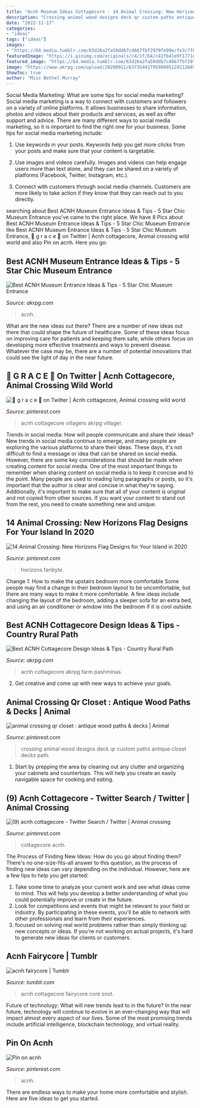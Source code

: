 ```yaml
---
title: "Acnh Museum Ideas Cottagecore - 14 Animal Crossing: New Horizons Flag Designs For Your Island In 2020"
description: "Crossing animal wood designs deck qr custom paths antique closet decks path"
date: "2022-11-17"
categories:
- "ideas"
tags: ["ideas"]
images:
- "https://64.media.tumblr.com/63d26a2fa50ddb7cd667fbf2979fe99e/fe3c7f07affb5e7f-ab/s500x750/5ec83d0ac597effb7fa620936a06d062209cd2b9.jpg"
featuredImage: "https://i.pinimg.com/originals/c4/1f/b4/c41fb41e9f1771d764f250c21088a50c.jpg"
featured_image: "https://64.media.tumblr.com/63d26a2fa50ddb7cd667fbf2979fe99e/fe3c7f07affb5e7f-ab/s500x750/5ec83d0ac597effb7fa620936a06d062209cd2b9.jpg"
image: "https://www.akrpg.com/upload/20200911/6373544179599895129212669.jpg"
ShowToc: true
author: "Miss Bethel Murray"
---
```



Social Media Marketing: What are some tips for social media marketing?
Social media marketing is a way to connect with customers and followers on a variety of online platforms. It allows businesses to share information, photos and videos about their products and services, as well as offer support and advice. There are many different ways to social media marketing, so it is important to find the right one for your business. Some tips for social media marketing include:
1. Use keywords in your posts. Keywords help you get more clicks from your posts and make sure that your content is targetable.

2. Use images and videos carefully. Images and videos can help engage users more than text alone, and they can be shared on a variety of platforms (Facebook, Twitter, Instagram, etc.).

3. Connect with customers through social media channels. Customers are more likely to take action if they know that they can reach out to you directly.

	

		
searching about Best ACNH Museum Entrance Ideas &amp; Tips - 5 Star Chic Museum Entrance you've came to the right place. We have 8 Pics about Best ACNH Museum Entrance Ideas &amp; Tips - 5 Star Chic Museum Entrance like Best ACNH Museum Entrance Ideas &amp; Tips - 5 Star Chic Museum Entrance, 🌙 g r a c e 🌿 on Twitter | Acnh cottagecore, Animal crossing wild world and also Pin on acnh. Here you go:
		
    
## Best ACNH Museum Entrance Ideas &amp; Tips - 5 Star Chic Museum Entrance

<img loading=lazy src="https://www.akrpg.com/upload/20201113/6374086289468020541916907.png" onerror="this.onerror=null;this.src='https://tse2.mm.bing.net/th?id=OIP.pFa38Vg2CoYwnDHIBrWVWAHaEU&amp;pid=15.1';" alt="Best ACNH Museum Entrance Ideas &amp; Tips - 5 Star Chic Museum Entrance">

_Source: akrpg.com_

>acnh. 

	

What are the new ideas out there?
There are a number of new ideas out there that could shape the future of healthcare. Some of these ideas focus on improving care for patients and keeping them safe, while others focus on developing more effective treatments and ways to prevent disease. Whatever the case may be, there are a number of potential innovations that could see the light of day in the near future.

    
## 🌙 G R A C E 🌿 On Twitter | Acnh Cottagecore, Animal Crossing Wild World

<img loading=lazy src="https://i.pinimg.com/originals/77/c8/75/77c8757b82d98cfd3aba09d1e5334310.jpg" onerror="this.onerror=null;this.src='https://tse3.mm.bing.net/th?id=OIP.tSRiAel5cdG-Hg3OLtWxqgHaEK&amp;pid=15.1';" alt="🌙 g r a c e 🌿 on Twitter | Acnh cottagecore, Animal crossing wild world">

_Source: pinterest.com_

>acnh cottagecore villagers akrpg villager. 

	

Trends in social media: How will people communicate and share their ideas?
New trends in social media continue to emerge, and many people are exploring the various platforms to share their ideas. These days, it's not difficult to find a message or idea that can be shared on social media. However, there are some key considerations that should be made when creating content for social media. 
One of the most important things to remember when sharing content on social media is to keep it concise and to the point. Many people are used to reading long paragraphs or posts, so it's important that the author is clear and concise in what they're saying. Additionally, it's important to make sure that all of your content is original and not copied from other sources. If you want your content to stand out from the rest, you need to create something new and unique.

    
## 14 Animal Crossing: New Horizons Flag Designs For Your Island In 2020

<img loading=lazy src="https://i.pinimg.com/originals/c4/1f/b4/c41fb41e9f1771d764f250c21088a50c.jpg" onerror="this.onerror=null;this.src='https://tse1.mm.bing.net/th?id=OIP.RByXVWBBUlNersNWTmqbLgHaEJ&amp;pid=15.1';" alt="14 Animal Crossing: New Horizons Flag Designs for Your Island in 2020">

_Source: pinterest.com_

>horizons fanbyte. 

	

Change 1: How to make the upstairs bedroom more comfortable
Some people may find a change in their bedroom layout to be uncomfortable, but there are many ways to make it more comfortable. A few ideas include changing the layout of the bedroom, adding a sleeper sofa for an extra bed, and using an air conditioner or window into the bedroom if it is cool outside.

    
## Best ACNH Cottagecore Design Ideas &amp; Tips - Country Rural Path

<img loading=lazy src="https://www.akrpg.com/upload/20200911/6373544179599895129212669.jpg" onerror="this.onerror=null;this.src='https://tse2.mm.bing.net/th?id=OIP.IGE5lq9HEtvJ6OuZGwfklAHaEK&amp;pid=15.1';" alt="Best ACNH Cottagecore Design Ideas &amp; Tips - Country Rural Path">

_Source: akrpg.com_

>acnh cottagecore akrpg farm pashminas. 

	

2. Get creative and come up with new ways to achieve your goals.

    
## Animal Crossing Qr Closet : Antique Wood Paths &amp; Decks | Animal

<img loading=lazy src="https://i.pinimg.com/736x/c9/08/c5/c908c5ae8e1fddaeda90684e52c591da.jpg" onerror="this.onerror=null;this.src='https://tse4.mm.bing.net/th?id=OIP.x4Uh9dEMdC22OjVrLcCjTwHaEK&amp;pid=15.1';" alt="animal crossing qr closet : antique wood paths &amp; decks | Animal">

_Source: pinterest.com_

>crossing animal wood designs deck qr custom paths antique closet decks path. 

	

1. Start by prepping the area by cleaning out any clutter and organizing your cabinets and countertops. This will help you create an easily navigable space for cooking and eating.

    
## (9) Acnh Cottagecore - Twitter Search / Twitter | Animal Crossing

<img loading=lazy src="https://i.pinimg.com/736x/5c/cb/f3/5ccbf3db41089c217cb70aa6dd30c7db.jpg" onerror="this.onerror=null;this.src='https://tse2.mm.bing.net/th?id=OIP.xiyNizlkbHIKIndrMwR6pQHaHC&amp;pid=15.1';" alt="(9) acnh cottagecore - Twitter Search / Twitter | Animal crossing">

_Source: pinterest.com_

>cottagecore acnh. 

	

The Process of Finding New Ideas: How do you go about finding them?
There's no one-size-fits-all answer to this question, as the process of finding new ideas can vary depending on the individual. However, here are a few tips to help you get started: 
1. Take some time to analyze your current work and see what ideas come to mind. This will help you develop a better understanding of what you could potentially improve or create in the future. 
2. Look for competitions and events that might be relevant to your field or industry. By participating in these events, you'll be able to network with other professionals and learn from their experiences. 
3. focused on solving real world problems rather than simply thinking up new concepts or ideas. If you're not working on actual projects, it's hard to generate new ideas for clients or customers. 

    
## Acnh Fairycore | Tumblr

<img loading=lazy src="https://64.media.tumblr.com/63d26a2fa50ddb7cd667fbf2979fe99e/fe3c7f07affb5e7f-ab/s500x750/5ec83d0ac597effb7fa620936a06d062209cd2b9.jpg" onerror="this.onerror=null;this.src='https://tse1.mm.bing.net/th?id=OIP.uJnsFeGtRS4945YysdwERgHaEK&amp;pid=15.1';" alt="acnh fairycore | Tumblr">

_Source: tumblr.com_

>acnh cottagecore fairycore core snot. 

	

Future of technology: What will new trends lead to in the future?
In the near future, technology will continue to evolve in an ever-changing way that will impact almost every aspect of our lives. Some of the most promising trends include artificial intelligence, blockchain technology, and virtual reality.

    
## Pin On Acnh

<img loading=lazy src="https://i.pinimg.com/736x/c1/b9/75/c1b975b3d938fc63dd966194c8fd161e.jpg" onerror="this.onerror=null;this.src='https://tse1.mm.bing.net/th?id=OIP.VJBgNMfvIwj_Tkct1GlfKAHaJQ&amp;pid=15.1';" alt="Pin on acnh">

_Source: pinterest.com_

>acnh. 

	

There are endless ways to make your home more comfortable and stylish. Here are five ideas to get you started.

